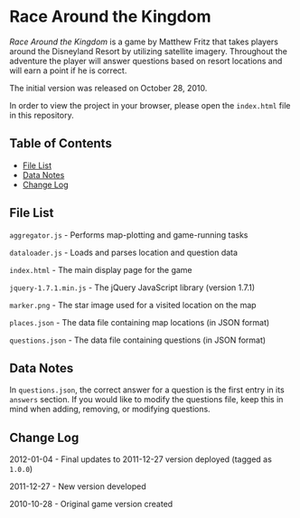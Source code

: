 # Race Around the Kingdom

*Race Around the Kingdom* is a game by Matthew Fritz that takes players around the Disneyland Resort by utilizing satellite imagery. Throughout the adventure the player will answer questions based on resort locations and will earn a point if he is correct.

The initial version was released on October 28, 2010.

In order to view the project in your browser, please open the `index.html` file in this repository.

## Table of Contents

* [File List](#file-list)
* [Data Notes](#data-notes)
* [Change Log](#change-log)

## File List

`aggregator.js` - Performs map-plotting and game-running tasks

`dataloader.js` - Loads and parses location and question data

`index.html` - The main display page for the game

`jquery-1.7.1.min.js` - The jQuery JavaScript library (version 1.7.1)

`marker.png` - The star image used for a visited location on the map

`places.json` - The data file containing map locations (in JSON format)

`questions.json` - The data file containing questions (in JSON format)

## Data Notes

In `questions.json`, the correct answer for a question is the first entry in its `answers` section. If you would like to modify the questions file, keep this in mind when adding, removing, or modifying questions.

## Change Log

2012-01-04 - Final updates to 2011-12-27 version deployed (tagged as `1.0.0`)

2011-12-27 - New version developed

2010-10-28 - Original game version created
